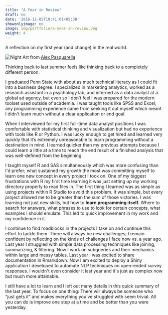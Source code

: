 ```yaml
---
title: "A Year in Review"
draft: no
date: '2016-11-05T19:41:01+05:30'
showonlyimage: no
image: img/portfolio/a-year-in-review.png
weight: 4
---
```


A reflection on my first year (and change) in the real world.
<!--more-->

![Night][1]
Art from [Alex Pasquarella](https://dribbble.com/shots/5058150-Rainy-Night)

Thinking back to last summer feels like thinking back to a completely different person.

I graduated Penn State with about as much technical literacy as I could fit into a business degree. I specialized in marketing analytics, worked as a research assistant in a psychology lab, and interned as a data analyst at a global ad agency, but even so I don’t feel I was prepared for the modern toolset used outside of academia. I was taught tools like SPSS and Excel; any programming experience came from seeking it out myself which meant I didn't learn much without a clear application or end goal.

When I interviewed for my first full-time data analyst positions I was comfortable with statistical thinking and visualization but had no experience with tools like R or Python. I was lucky enough to get hired and learned very quickly that it’s extremely unreasonable to learn programming without a destination in mind. I learned quicker than my previous attempts because I could learn a little at a time to reach the end result of a finished analysis that was well-defined from the beginning.

I taught myself R and SAS simultaneously which was more confusing than I'd prefer; what sustained my growth the most was committing myself to learn one new concept in every project I took on. One of my biggest frustrations with R my first time learning it was just setting up my working directory properly to read files in. The first thing I learned was as simple as using projects within R Studio to avoid this problem. It was simple, but every project allowed me to be greater than the sum of those victories. I was learning not just new skills, but how to **learn programming itself.** Where to search for answers, what phrases to use to look for certain concepts, what examples I should emulate. This led to quick improvement in my work and my confidence in it.

I continue to find roadblocks in the projects I take on and continue this effort to tackle them. There will always be new challenges; I remain confident by reflecting on the kinds of challenges I face now vs. a year ago. Last year I struggled with simple data processing techniques like joining, summarizing, & filtering. Now I work on subqueries and their mechanics within large and messy tables. Last year I was excited to share documentation in Rmarkdown. Now I am excited to deploy a Shiny application I developed to automate NLP techniques on open-ended survey responses. I wouldn't even consider it last year and it's just as complex now but much more attainable.

I still have a lot to learn and I left out many details in this quick summary of the last year. To focus on one thing: There will always be someone who “just gets it” and makes everything you’ve struggled with seem trivial. All you can do is improve one step at a time and be better than you were yesterday. 

[1]: /img/portfolio/a-year-in-review.png

